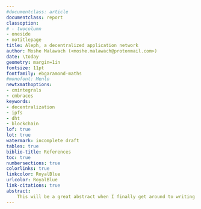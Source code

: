 ```yaml
---
#documentclass: article
documentclass: report
classoption:
# - twocolumn
- oneside
- notitlepage
title: Aleph, a decentralized application network
author: Moshe Malawach (<moshe.malawach@protonmail.com>)
date: \today
geometry: margin=1in
fontsize: 11pt
fontfamily: ebgaramond-maths
#monofont: Menlo
newtxmathoptions:
- cmintegrals
- cmbraces
keywords:
- decentralization
- ipfs
- dht
- blockchain
lof: true
lot: true
watermark: incomplete draft
tables: true
biblio-title: References
toc: true
numbersections: true
colorlinks: true
linkcolor: RoyalBlue
urlcolor: RoyalBlue
link-citations: true 
abstract:
    This will be a great abstract when I finally get around to writing it.
---
```


